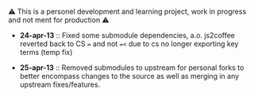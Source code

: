 :warning: This is a personel development and learning project, work in progress
and not ment for production :warning:


* **24-apr-13** :: Fixed some submodule dependencies, a.o. js2coffee reverted
back to CS `=` and not `=<` due to cs no longer exporting key terms (temp fix)

* **25-apr-13** :: Removed submodules to upstream for personal forks to better
encompass changes to the source as well as merging in any upstream fixes/features.

